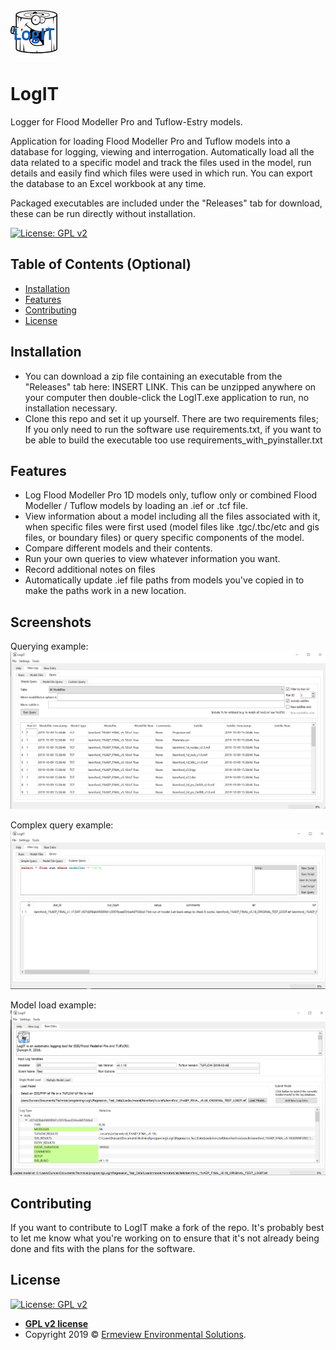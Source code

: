 <img src="./icons/Logit_Logo_75x75.png" title="Logit" alt="Logit Logo">


# LogIT

Logger for Flood Modeller Pro and Tuflow-Estry models.

Application for loading Flood Modeller Pro and Tuflow models into a database for logging, viewing
and interrogation. Automatically load all the data related to a specific model and track the files
used in the model, run details and easily find which files were used in which run. You can export
the database to an Excel workbook at any time.

Packaged executables are included under the "Releases" tab for download, these
can be run directly without installation.


[![License: GPL v2](https://img.shields.io/badge/License-GPL%20v2-blue.svg)](https://www.gnu.org/licenses/old-licenses/gpl-2.0.en.html)


## Table of Contents (Optional)

- [Installation](#installation)
- [Features](#features)
- [Contributing](#contributing)
- [License](#license)



## Installation

- You can download a zip file containing an executable from the "Releases" tab here: INSERT LINK. 
  This can be unzipped anywhere on your computer then double-click the LogIT.exe application to 
  run, no installation necessary.
- Clone this repo and set it up yourself. There are two requirements files; If you only need to run 
  the software use requirements.txt, if you want to be able to build the executable too use
  requirements_with_pyinstaller.txt

## Features

- Log Flood Modeller Pro 1D models only, tuflow only or combined Flood Modeller / Tuflow models
  by loading an .ief or .tcf file.
- View information about a model including all the files associated with it, when specific files
  were first used (model files like .tgc/.tbc/etc and gis files, or boundary files) or query
  specific components of the model.
- Compare different models and their contents.
- Run your own queries to view whatever information you want.
- Record additional notes on files
- Automatically update .ief file paths from models you've copied in to make the paths work in 
  a new location.
  
## Screenshots

Querying example:
![Querying example](icons/images/query_example.png)


Complex query example:
![Complex querying example](icons/images/complex_query_example.png)

Model load example:
![Model load example](icons/images/model_load_example.png)


## Contributing

If you want to contribute to LogIT make a fork of the repo. It's probably best to let me know what
you're working on to ensure that it's not already being done and fits with the plans for the 
software.


## License

[![License: GPL v2](https://img.shields.io/badge/License-GPL%20v2-blue.svg)](https://www.gnu.org/licenses/old-licenses/gpl-2.0.en.html)

- **[GPL v2 license](https://www.gnu.org/licenses/old-licenses/gpl-2.0.en.html)**
- Copyright 2019 © <a href="http://ermeviewenvironmental.co.uk" target="_blank">Ermeview Environmental Solutions</a>.